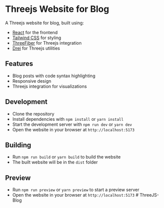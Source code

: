# Threejs Website for Blog

A Threejs website for blog, built using:

* [React](https://reactjs.org/) for the frontend
* [Tailwind CSS](https://tailwindcss.com/) for styling
* [ThreeFiber](https://github.com/pmndrs/three-fiber) for Threejs integration
* [Drei](https://github.com/pmndrs/drei) for Threejs utilities

## Features

* Blog posts with code syntax highlighting
* Responsive design
* Threejs integration for visualizations

## Development

* Clone the repository
* Install dependencies with `npm install` or `yarn install`
* Start the development server with `npm run dev` or `yarn dev`
* Open the website in your browser at `http://localhost:5173`

## Building

* Run `npm run build` or `yarn build` to build the website
* The built website will be in the `dist` folder

## Preview

* Run `npm run preview` or `yarn preview` to start a preview server
* Open the website in your browser at `http://localhost:5173`
#   T h r e e J S - B l o g  
 